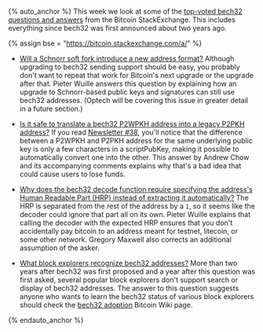 {% auto_anchor %}
This week we look at some of the [top-voted bech32 questions and
answers][top bech32 qa] from the Bitcoin StackExchange.  This includes
everything since bech32 was first announced about two years ago.

{% assign bse = "https://bitcoin.stackexchange.com/a/" %}

- [Will a Schnorr soft fork introduce a new address format?]({{bse}}82952)
  Although upgrading to bech32 sending support
  should be easy, you probably don't want to repeat that work for
  Bitcoin's next upgrade or the upgrade after that.  Pieter Wuille
  answers this question by explaining how an upgrade to Schnorr-based
  public keys and signatures can still use bech32 addresses.  (Optech
  will be covering this issue in greater detail in a future section.)

- [Is it safe to translate a bech32 P2WPKH address into a legacy P2PKH address?]({{bse}}62207)
  If you read [Newsletter #38][bech32 easy],
  you'll notice that the difference between a P2WPKH and P2PKH address
  for the same underlying public key is only a few characters in a
  scriptPubKey, making it possible to automatically convert one into the
  other.  This answer by Andrew Chow and its accompanying comments
  explains why that's a bad idea that could cause users to lose funds.

- [Why does the bech32 decode function require specifying the address's Human Readable Part (HRP) instead of extracting it automatically?]({{bse}}83454)
  The HRP is separated from the rest of
  the address by a `1`, so it seems like the decoder could ignore that
  part all on its own.  Pieter Wuille explains that calling the decoder
  with the expected HRP ensures that you don't accidentally pay bitcoin
  to an address meant for testnet, litecoin, or some other network.
  Gregory Maxwell also corrects an additional assumption of the asker.

- [What block explorers recognize bech32 addresses?]({{bse}}66458)
  More than two years after bech32 was first proposed and a year after
  this question was first asked, several popular block explorers don't
  support search or display of bech32 addresses.  The answer to this
  question suggests anyone who wants to learn the bech32 status of
  various block explorers should check the [bech32 adoption][] Bitcoin
  Wiki page.

[bech32 easy]: {{news38}}#bech32-sending-support
[top bech32 qa]: https://bitcoin.stackexchange.com/search?tab=votes&q=bech32
[bech32 adoption]: https://en.bitcoin.it/wiki/Bech32_adoption
{% endauto_anchor %}
